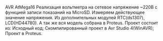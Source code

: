 AVR AtMega16
Реализация вольтметра на сетевое напряжение ~220В c функцией записи показаний на MicroSD.
Измеряем действующее значение напряжения.
Из дополнительных модулей RTC(ds1307), LCD(HD44780).
А так же вся модель собрана в Proteus.
Проект состоит из:
    Исходный код;
    Скомпилированный проект в Avr Studio 4(WinAVR);
    Проект в Proteus.
